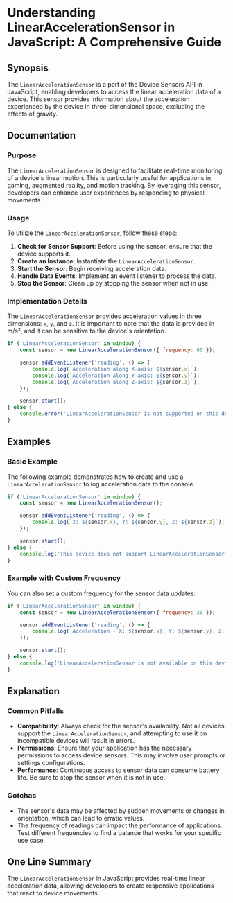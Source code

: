 <!--
Meta Description: # Understanding LinearAccelerationSensor in JavaScript: A Comprehensive Guide ## Synopsis The `LinearAccelerationSensor` is a part of the Device Senso...
Meta Keywords: sensor, linearaccelerationsensor, device, acceleration, data
-->

# Understanding LinearAccelerationSensor in JavaScript: A Comprehensive Guide

## Synopsis
The `LinearAccelerationSensor` is a part of the Device Sensors API in JavaScript, enabling developers to access the linear acceleration data of a device. This sensor provides information about the acceleration experienced by the device in three-dimensional space, excluding the effects of gravity.

## Documentation

### Purpose
The `LinearAccelerationSensor` is designed to facilitate real-time monitoring of a device's linear motion. This is particularly useful for applications in gaming, augmented reality, and motion tracking. By leveraging this sensor, developers can enhance user experiences by responding to physical movements.

### Usage
To utilize the `LinearAccelerationSensor`, follow these steps:

1. **Check for Sensor Support**: Before using the sensor, ensure that the device supports it.
2. **Create an Instance**: Instantiate the `LinearAccelerationSensor`.
3. **Start the Sensor**: Begin receiving acceleration data.
4. **Handle Data Events**: Implement an event listener to process the data.
5. **Stop the Sensor**: Clean up by stopping the sensor when not in use.

### Implementation Details
The `LinearAccelerationSensor` provides acceleration values in three dimensions: `x`, `y`, and `z`. It is important to note that the data is provided in m/s², and it can be sensitive to the device's orientation.

```javascript
if ('LinearAccelerationSensor' in window) {
    const sensor = new LinearAccelerationSensor({ frequency: 60 });

    sensor.addEventListener('reading', () => {
        console.log(`Acceleration along X-axis: ${sensor.x}`);
        console.log(`Acceleration along Y-axis: ${sensor.y}`);
        console.log(`Acceleration along Z-axis: ${sensor.z}`);
    });

    sensor.start();
} else {
    console.error('LinearAccelerationSensor is not supported on this device.');
}
```

## Examples

### Basic Example
The following example demonstrates how to create and use a `LinearAccelerationSensor` to log acceleration data to the console.

```javascript
if ('LinearAccelerationSensor' in window) {
    const sensor = new LinearAccelerationSensor();

    sensor.addEventListener('reading', () => {
        console.log(`X: ${sensor.x}, Y: ${sensor.y}, Z: ${sensor.z}`);
    });

    sensor.start();
} else {
    console.log('This device does not support LinearAccelerationSensor.');
}
```

### Example with Custom Frequency
You can also set a custom frequency for the sensor data updates:

```javascript
if ('LinearAccelerationSensor' in window) {
    const sensor = new LinearAccelerationSensor({ frequency: 30 });

    sensor.addEventListener('reading', () => {
        console.log(`Acceleration - X: ${sensor.x}, Y: ${sensor.y}, Z: ${sensor.z}`);
    });

    sensor.start();
} else {
    console.log('LinearAccelerationSensor is not available on this device.');
}
```

## Explanation

### Common Pitfalls
- **Compatibility**: Always check for the sensor's availability. Not all devices support the `LinearAccelerationSensor`, and attempting to use it on incompatible devices will result in errors.
- **Permissions**: Ensure that your application has the necessary permissions to access device sensors. This may involve user prompts or settings configurations.
- **Performance**: Continuous access to sensor data can consume battery life. Be sure to stop the sensor when it is not in use.

### Gotchas
- The sensor's data may be affected by sudden movements or changes in orientation, which can lead to erratic values.
- The frequency of readings can impact the performance of applications. Test different frequencies to find a balance that works for your specific use case.

## One Line Summary
The `LinearAccelerationSensor` in JavaScript provides real-time linear acceleration data, allowing developers to create responsive applications that react to device movements.